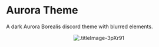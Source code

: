 # Aurora Theme
A dark Aurora Borealis discord theme with blurred elements.
<p align="center">
 <img alt=".titleImage-3pXr91" src="https://i.imgur.com/3VQA8BQ.jpg">
</p>
